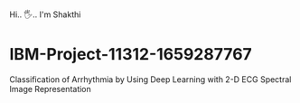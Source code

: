 Hi.. 🖐.. I'm Shakthi


# IBM-Project-11312-1659287767
Classification of Arrhythmia by Using Deep Learning with 2-D ECG Spectral Image Representation
